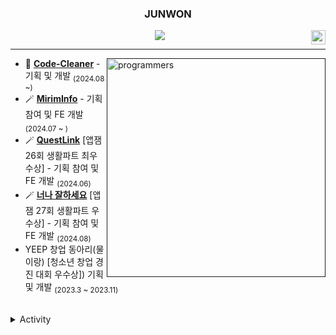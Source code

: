   <div align="center">
  
  ### JUNWON
  
  <img align="right" width="23" src="https://github.com/seondal/seondal/assets/75469131/f3735e2a-2fb1-4e7f-bbea-81f5698213b0" />

  <a href="https://velog.io/@jw_308/about"><img src="https://img.shields.io/badge/seondal.log-3DDC84?style=badge&logo=Velog&logoColor=white"/>

  ---
    
</div>

<a href="">
    <img align="right" src="https://github.com/user-attachments/assets/c2293764-a2af-4d10-a097-16df8061020f" width="350" alt="programmers">
</a>

- 🎤 [**Code-Cleaner**](https://github.com/nck90/Code-Cleaner) - 기획 및 개발 <sub>(2024.08 ~)</sub>
- 🪄 [**MirimInfo**](https://github.com/nck90/MirimInfo) - 기획 참여 및 FE 개발 <sub>(2024.07 ~ )</sub>
- 🪄 [**QuestLink**]() [앱잼 26회 생활파트 최우수상] - 기획 참여 및 FE 개발 <sub>(2024.06)</sub>
- 🪄 [**너나 잘하세요**](https://github.com/orgs/sjskwkfgotpdy/repositories) [앱잼 27회 생활파트 우수상] - 기획 참여 및 FE 개발 <sub>(2024.08)</sub>
- YEEP 창업 동아리(물이랑) [청소년 창업 경진 대회 우수상]) 기획 및 개발 <sub>(2023.3 ~ 2023.11)</sub>

<br/>

<details>
<summary>Activity</summary>
<div markdown="1">

|기간|활동|이력|
|:-:|-:|:-|
|<sub>2024.02 ~ </sub> | 앱잼 27회 생활파트 기획 및 개발 | 우수상 |
|<sub>2024.02 ~ 24.07</sub> |앱잼 26회 생활파트 기획 및 개발 | 최우수상 |
|<sub>2023.09 ~ 24.07</sub>| 서울 공공데이터 활용 경진대회 | 최우수상 |
|<sub>2023.09 ~ 24.07</sub>| 환경데이터 활용 경진대회 | 우수상 |
|<sub>2023.09 ~ 24.07</sub>|  | 최우수상 |
|<sub>2023.09 ~ 24.07</sub>| 서울 공공데이터 활용 경진대회 | 최우수상 |
|<sub>2023.07 ~ 23.08</sub>| 서대문구 중등연합 IT 창업동아리 KOS | 1기 회장 |
|<sub>2023.07 ~ 23.08</sub>| 교내 정보보안 동아리 E-COPS | 1기 회장 |
|<sub>2022.09 ~ 23.02</sub>| MAS 전공동아리 | 16기 프론트 |
|<sub>2022.09 ~ 23.02</sub>| 교내 프로그래밍 동아리 **I-Programming** | 1기 회장 |
|<sub>2021.09 ~ 22.02</sub>| u300 창업대회 | 준결선 |
|<sub>2021.09 ~ 22.07</sub>| INCHANG Developer club| 1기 회장  |
|<sub>2021.03 ~ 21.12</sub>| YEEP 청소년 창업 경진대회 | 우수상 |


</div>
</details>
